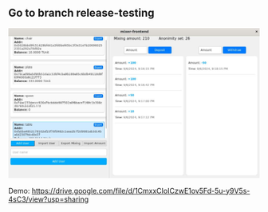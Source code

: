 ## Go to branch release-testing

![Alt Text](./demo.jpg)

Demo: https://drive.google.com/file/d/1CmxxCIoICzwE1ov5Fd-5u-y9V5s-4sC3/view?usp=sharing